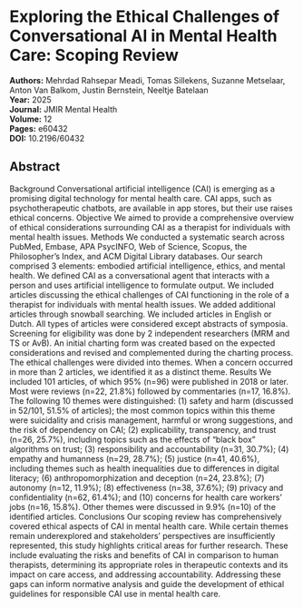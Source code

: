 # Exploring the Ethical Challenges of Conversational AI in Mental Health Care: Scoping Review

**Authors:** Mehrdad Rahsepar Meadi, Tomas Sillekens, Suzanne Metselaar, Anton Van Balkom, Justin Bernstein, Neeltje Batelaan  
**Year:** 2025  
**Journal:** JMIR Mental Health  
**Volume:** 12  
**Pages:** e60432  
**DOI:** 10.2196/60432  

## Abstract
Background            Conversational artificial intelligence (CAI) is emerging as a promising digital technology for mental health care. CAI apps, such as psychotherapeutic chatbots, are available in app stores, but their use raises ethical concerns.                                Objective            We aimed to provide a comprehensive overview of ethical considerations surrounding CAI as a therapist for individuals with mental health issues.                                Methods            We conducted a systematic search across PubMed, Embase, APA PsycINFO, Web of Science, Scopus, the Philosopher’s Index, and ACM Digital Library databases. Our search comprised 3 elements: embodied artificial intelligence, ethics, and mental health. We defined CAI as a conversational agent that interacts with a person and uses artificial intelligence to formulate output. We included articles discussing the ethical challenges of CAI functioning in the role of a therapist for individuals with mental health issues. We added additional articles through snowball searching. We included articles in English or Dutch. All types of articles were considered except abstracts of symposia. Screening for eligibility was done by 2 independent researchers (MRM and TS or AvB). An initial charting form was created based on the expected considerations and revised and complemented during the charting process. The ethical challenges were divided into themes. When a concern occurred in more than 2 articles, we identified it as a distinct theme.                                Results            We included 101 articles, of which 95% (n=96) were published in 2018 or later. Most were reviews (n=22, 21.8%) followed by commentaries (n=17, 16.8%). The following 10 themes were distinguished: (1) safety and harm (discussed in 52/101, 51.5% of articles); the most common topics within this theme were suicidality and crisis management, harmful or wrong suggestions, and the risk of dependency on CAI; (2) explicability, transparency, and trust (n=26, 25.7%), including topics such as the effects of “black box” algorithms on trust; (3) responsibility and accountability (n=31, 30.7%); (4) empathy and humanness (n=29, 28.7%); (5) justice (n=41, 40.6%), including themes such as health inequalities due to differences in digital literacy; (6) anthropomorphization and deception (n=24, 23.8%); (7) autonomy (n=12, 11.9%); (8) effectiveness (n=38, 37.6%); (9) privacy and confidentiality (n=62, 61.4%); and (10) concerns for health care workers’ jobs (n=16, 15.8%). Other themes were discussed in 9.9% (n=10) of the identified articles.                                Conclusions            Our scoping review has comprehensively covered ethical aspects of CAI in mental health care. While certain themes remain underexplored and stakeholders’ perspectives are insufficiently represented, this study highlights critical areas for further research. These include evaluating the risks and benefits of CAI in comparison to human therapists, determining its appropriate roles in therapeutic contexts and its impact on care access, and addressing accountability. Addressing these gaps can inform normative analysis and guide the development of ethical guidelines for responsible CAI use in mental health care.

